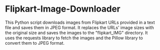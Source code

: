# Flipkart-Image-Downloader
This Python script downloads images from Flipkart URLs provided in a text file and saves them in JPEG format. It replaces the URLs' image sizes with the original size and saves the images to the "flipkart_IMG" directory. It uses the requests library to fetch the images and the Pillow library to convert them to JPEG format.
